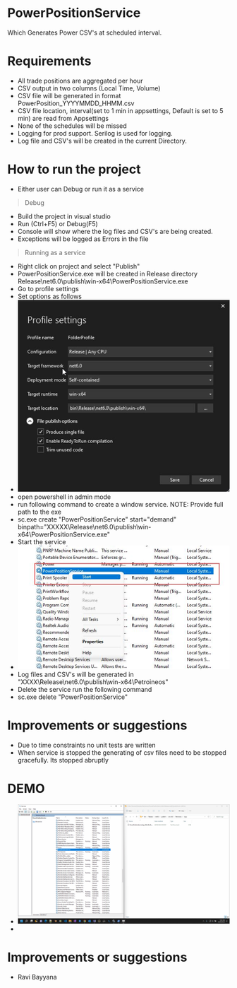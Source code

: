 # PowerPositionService

Which Generates Power CSV's at scheduled interval.

# Requirements

- All trade positions are aggregated per hour
- CSV output in two columns (Local Time, Volume)
- CSV file will be generated in format PowerPosition_YYYYMMDD_HHMM.csv
- CSV file location, interval(set to 1 min in appsettings, Default is set to 5 min) are read from Appsettings
- None of the schedules will be missed
- Logging for prod support. Serilog is used for logging.
- Log file and CSV's will be created in the current Directory. 

# How to run the project

- Either user can Debug or run it as a service
 >   Debug 
 - Build the project in visual studio
 - Run (Ctrl+F5) or Debug(F5)
 - Console will show where the log files and CSV's are being created.
 - Exceptions will be logged as Errors in the file
 
 > Running as a service
 
 - Right click on project and select "Publish" 
 - PowerPositionService.exe will be created in Release directory Release\net6.0\publish\win-x64\PowerPositionService.exe
 - Go to profile settings
 - Set options as follows
 - ![](ProfileSettings.jpg)
 - open powershell in admin mode
 - run following command to create a window service. NOTE: Provide full path to the exe
 - sc.exe create "PowerPositionService" start="demand" binpath="XXXXX\Release\net6.0\publish\win-x64\PowerPositionService.exe" 
 - Start the service
 - ![](startService.jpg)
 - Log files and CSV's will be generated in "XXXX\Release\net6.0\publish\win-x64\Petroineos" 
 - Delete the service run the following command 
 - sc.exe delete "PowerPositionService"
 
 # Improvements or suggestions
 - Due to time constraints no unit tests are written
 - When service is stopped the generating of csv files need to be stopped gracefully. Its stopped abruptly 

# DEMO
- ![](PowerService.gif)
-
# Improvements or suggestions
- Ravi Bayyana
